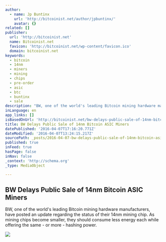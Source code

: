 ```yaml
---
author:
  - name: Jp Buntinx
    url: 'http://bitcoinist.net/author/jpbuntinx/'
    avatar: {}
related: []
publisher:
  url: 'http://bitcoinist.net'
  name: Bitcoinist.net
  favicon: 'http://bitcoinist.net/wp-content/favicon.ico'
  domain: bitcoinist.net
keywords:
  - bitcoin
  - 14nm
  - miners
  - mining
  - chips
  - pre-order
  - asic
  - btc
  - buntinx
  - sale
description: "BW, one of the world's leading Bitcoin mining hardware manufacturers, have posted an update regarding the status of their 14nm mining chip. As mining chips become smaller, they should consume less energy each while offering the same - or more - hashing power."
inLanguage: en
app_links: []
isBasedOnUrl: 'http://bitcoinist.net/bw-delays-public-sale-of-14nm-bitcoin-asic-miners/'
title: BW Delays Public Sale of 14nm Bitcoin ASIC Miners
datePublished: '2016-04-07T17:16:20.771Z'
dateModified: '2016-04-07T13:24:15.217Z'
sourcePath: _posts/2016-04-07-bw-delays-public-sale-of-14nm-bitcoin-asic-miners.md
published: true
inFeed: true
hasPage: false
inNav: false
_context: 'http://schema.org'
_type: MediaObject

---
```

<article style=""><h1>BW Delays Public Sale of 14nm Bitcoin ASIC Miners</h1><p>BW, one of the world's leading Bitcoin mining hardware manufacturers, have posted an update regarding the status of their 14nm mining chip. As mining chips become smaller, they should consume less energy each while offering the same - or more - hashing power.</p><img src="http://bitcoinist.net/wp-content/uploads/2016/04/shutterstock_376381378.jpg" /></article>